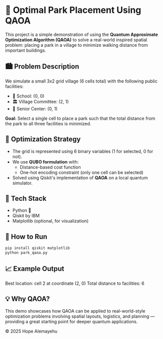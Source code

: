 # 🧠 Optimal Park Placement Using QAOA

This project is a simple demonstration of using the **Quantum Approximate Optimization Algorithm (QAOA)** to solve a real-world inspired spatial problem: placing a park in a village to minimize walking distance from important buildings.

## 🏙 Problem Description

We simulate a small 3x2 grid village (6 cells total) with the following public facilities:

- 🏫 School: (0, 0)
- 🏛️ Village Committee: (2, 1)
- 👵 Senior Center: (0, 1)

**Goal:** Select a single cell to place a park such that the total distance from the park to all three facilities is minimized.

## 🧮 Optimization Strategy

- The grid is represented using 6 binary variables (1 for selected, 0 for not).
- We use **QUBO formulation** with:
  - Distance-based cost function
  - One-hot encoding constraint (only one cell can be selected)
- Solved using Qiskit's implementation of **QAOA** on a local quantum simulator.

## 🔧 Tech Stack

- Python 🐍
- Qiskit by IBM
- Matplotlib (optional, for visualization)

## 🚀 How to Run

```bash
pip install qiskit matplotlib
python park_qaoa.py
```
## 📈 Example Output
Best location: cell 2 at coordinate (2, 0)
Total distance to facilities: 6
## 💡 Why QAOA?
This demo showcases how QAOA can be applied to real-world-style optimization problems involving spatial layouts, logistics, and planning — providing a great starting point for deeper quantum applications.

© 2025 Hope Alemayehu
